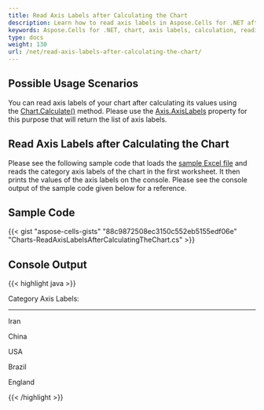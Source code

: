```yaml
---
title: Read Axis Labels after Calculating the Chart
description: Learn how to read axis labels in Aspose.Cells for .NET after calculating the chart. Our guide will show you how to access and retrieve axis labels, including their formatting and positioning.
keywords: Aspose.Cells for .NET, chart, axis labels, calculation, reading, accessing, retrieving, formatting, positioning.
type: docs
weight: 130
url: /net/read-axis-labels-after-calculating-the-chart/
---
```


## **Possible Usage Scenarios**
You can read axis labels of your chart after calculating its values using the [Chart.Calculate()](https://reference.aspose.com/cells/net/aspose.cells.charts/chart/methods/calculate) method. Please use the [Axis.AxisLabels](https://reference.aspose.com/cells/net/aspose.cells.charts/axis/properties/axislabels) property for this purpose that will return the list of axis labels.
## **Read Axis Labels after Calculating the Chart**
Please see the following sample code that loads the [sample Excel file](64716803.xlsx) and reads the category axis labels of the chart in the first worksheet. It then prints the values of the axis labels on the console. Please see the console output of the sample code given below for a reference.
## **Sample Code**
{{< gist "aspose-cells-gists" "88c9872508ec3150c552eb5155edf06e" "Charts-ReadAxisLabelsAfterCalculatingTheChart.cs" >}}
## **Console Output**
{{< highlight java >}}

 Category Axis Labels: 

---------------------

Iran

China

USA

Brazil

England

{{< /highlight >}}
